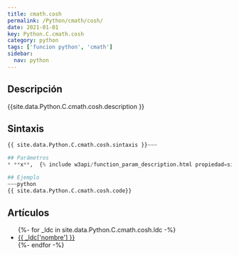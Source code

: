 ```yaml
---
title: cmath.cosh
permalink: /Python/cmath/cosh/
date: 2021-01-01
key: Python.C.cmath.cosh
category: python
tags: ['funcion python', 'cmath']
sidebar: 
  nav: python
---
```


## Descripción
{{site.data.Python.C.cmath.cosh.description }}

## Sintaxis
~~~python
{{ site.data.Python.C.cmath.cosh.sintaxis }}~~~

## Parámetros
* **x**,  {% include w3api/function_param_description.html propiedad=site.data.Python.C.cmath.cosh valor="x" %}

## Ejemplo
~~~python
{{ site.data.Python.C.cmath.cosh.code}}
~~~

## Artículos
<ul>
{%- for _ldc in site.data.Python.C.cmath.cosh.ldc -%}
   <li>
       <a href="{{_ldc['url'] }}">{{ _ldc['nombre'] }}</a>
   </li>
{%- endfor -%}
</ul>
